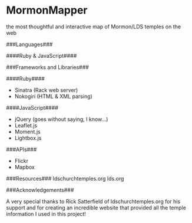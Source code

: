 MormonMapper
============

the most thoughtful and interactive map of Mormon/LDS temples on the web


###Languages###

####Ruby & JavaScript####


###Frameworks and Libraries###

####Ruby####
- Sinatra (Rack web server)
- Nokogiri (HTML & XML parsing)

####JavaScript####
- jQuery (goes without saying, I know...)
- Leaflet.js
- Moment.js
- Lightbox.js


###APIs###
- Flickr
- Mapbox

###Resources###
ldschurchtemples.org
lds.org

###Acknowledgements###

A very special thanks to Rick Satterfield of ldschurchtemples.org for his support and for creating an incredible website that provided all the temple information I used in this project!
